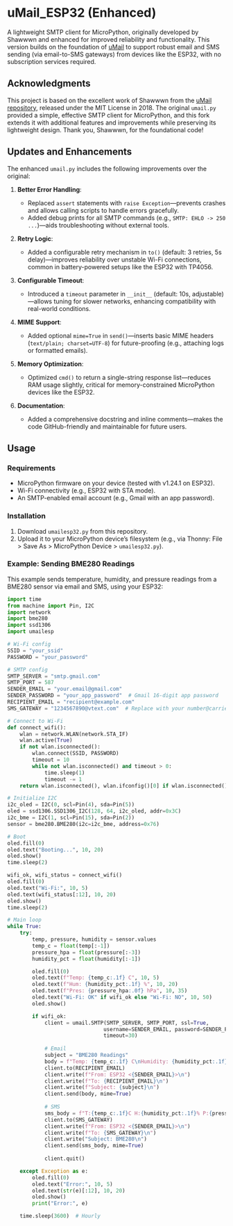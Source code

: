 # uMail_ESP32 (Enhanced)

A lightweight SMTP client for MicroPython, originally developed by Shawwwn and enhanced for improved reliability and functionality. This version builds on the foundation of [uMail](https://github.com/shawwwn/uMail/) to support robust email and SMS sending (via email-to-SMS gateways) from devices like the ESP32, with no subscription services required.

## Acknowledgments

This project is based on the excellent work of Shawwwn from the [uMail repository](https://github.com/shawwwn/uMail/tree/master), released under the MIT License in 2018. The original `umail.py` provided a simple, effective SMTP client for MicroPython, and this fork extends it with additional features and improvements while preserving its lightweight design. Thank you, Shawwwn, for the foundational code!

## Updates and Enhancements

The enhanced `umail.py` includes the following improvements over the original:

1. **Better Error Handling**:
   - Replaced `assert` statements with `raise Exception`—prevents crashes and allows calling scripts to handle errors gracefully.
   - Added debug prints for all SMTP commands (e.g., `SMTP: EHLO -> 250 ...`)—aids troubleshooting without external tools.

2. **Retry Logic**:
   - Added a configurable retry mechanism in `to()` (default: 3 retries, 5s delay)—improves reliability over unstable Wi-Fi connections, common in battery-powered setups like the ESP32 with TP4056.

3. **Configurable Timeout**:
   - Introduced a `timeout` parameter in `__init__` (default: 10s, adjustable)—allows tuning for slower networks, enhancing compatibility with real-world conditions.

4. **MIME Support**:
   - Added optional `mime=True` in `send()`—inserts basic MIME headers (`text/plain; charset=UTF-8`) for future-proofing (e.g., attaching logs or formatted emails).

5. **Memory Optimization**:
   - Optimized `cmd()` to return a single-string response list—reduces RAM usage slightly, critical for memory-constrained MicroPython devices like the ESP32.

6. **Documentation**:
   - Added a comprehensive docstring and inline comments—makes the code GitHub-friendly and maintainable for future users.

## Usage

### Requirements
- MicroPython firmware on your device (tested with v1.24.1 on ESP32).
- Wi-Fi connectivity (e.g., ESP32 with STA mode).
- An SMTP-enabled email account (e.g., Gmail with an app password).

### Installation
1. Download `umailesp32.py` from this repository.
2. Upload it to your MicroPython device’s filesystem (e.g., via Thonny: File > Save As > MicroPython Device > `umailesp32.py`).

### Example: Sending BME280 Readings
This example sends temperature, humidity, and pressure readings from a BME280 sensor via email and SMS, using your ESP32:

```python
import time
from machine import Pin, I2C
import network
import bme280
import ssd1306
import umailesp

# Wi-Fi config
SSID = "your_ssid"
PASSWORD = "your_password"

# SMTP config
SMTP_SERVER = "smtp.gmail.com"
SMTP_PORT = 587
SENDER_EMAIL = "your.email@gmail.com"
SENDER_PASSWORD = "your_app_password"  # Gmail 16-digit app password
RECIPIENT_EMAIL = "recipient@example.com"
SMS_GATEWAY = "1234567890@vtext.com"  # Replace with your number@carrier-gateway

# Connect to Wi-Fi
def connect_wifi():
    wlan = network.WLAN(network.STA_IF)
    wlan.active(True)
    if not wlan.isconnected():
        wlan.connect(SSID, PASSWORD)
        timeout = 10
        while not wlan.isconnected() and timeout > 0:
            time.sleep(1)
            timeout -= 1
    return wlan.isconnected(), wlan.ifconfig()[0] if wlan.isconnected() else "Wi-Fi Failed"

# Initialize I2C
i2c_oled = I2C(0, scl=Pin(4), sda=Pin(5))
oled = ssd1306.SSD1306_I2C(128, 64, i2c_oled, addr=0x3C)
i2c_bme = I2C(1, scl=Pin(15), sda=Pin(2))
sensor = bme280.BME280(i2c=i2c_bme, address=0x76)

# Boot
oled.fill(0)
oled.text("Booting...", 10, 20)
oled.show()
time.sleep(2)

wifi_ok, wifi_status = connect_wifi()
oled.fill(0)
oled.text("Wi-Fi:", 10, 5)
oled.text(wifi_status[:12], 10, 20)
oled.show()
time.sleep(2)

# Main loop
while True:
    try:
        temp, pressure, humidity = sensor.values
        temp_c = float(temp[:-1])
        pressure_hpa = float(pressure[:-3])
        humidity_pct = float(humidity[:-1])

        oled.fill(0)
        oled.text(f"Temp: {temp_c:.1f} C", 10, 5)
        oled.text(f"Hum: {humidity_pct:.1f} %", 10, 20)
        oled.text(f"Pres: {pressure_hpa:.0f} hPa", 10, 35)
        oled.text("Wi-Fi: OK" if wifi_ok else "Wi-Fi: NO", 10, 50)
        oled.show()

        if wifi_ok:
            client = umail.SMTP(SMTP_SERVER, SMTP_PORT, ssl=True, 
                               username=SENDER_EMAIL, password=SENDER_PASSWORD, 
                               timeout=30)
            
            # Email
            subject = "BME280 Readings"
            body = f"Temp: {temp_c:.1f} C\nHumidity: {humidity_pct:.1f} %\nPressure: {pressure_hpa:.0f} hPa"
            client.to(RECIPIENT_EMAIL)
            client.write(f"From: ESP32 <{SENDER_EMAIL}>\n")
            client.write(f"To: {RECIPIENT_EMAIL}\n")
            client.write(f"Subject: {subject}\n")
            client.send(body, mime=True)
            
            # SMS
            sms_body = f"T:{temp_c:.1f}C H:{humidity_pct:.1f}% P:{pressure_hpa:.0f}hPa"
            client.to(SMS_GATEWAY)
            client.write(f"From: ESP32 <{SENDER_EMAIL}>\n")
            client.write(f"To: {SMS_GATEWAY}\n")
            client.write("Subject: BME280\n")
            client.send(sms_body, mime=True)
            
            client.quit()

    except Exception as e:
        oled.fill(0)
        oled.text("Error:", 10, 5)
        oled.text(str(e)[:12], 10, 20)
        oled.show()
        print("Error:", e)

    time.sleep(3600)  # Hourly
